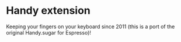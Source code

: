 # Handy extension

Keeping your fingers on your keyboard since 2011 (this is a port of the original Handy.sugar for Espresso)!

